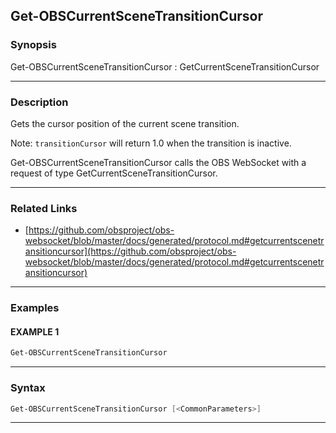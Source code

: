 Get-OBSCurrentSceneTransitionCursor
-----------------------------------
### Synopsis
Get-OBSCurrentSceneTransitionCursor : GetCurrentSceneTransitionCursor

---
### Description

Gets the cursor position of the current scene transition.

Note: `transitionCursor` will return 1.0 when the transition is inactive.


Get-OBSCurrentSceneTransitionCursor calls the OBS WebSocket with a request of type GetCurrentSceneTransitionCursor.

---
### Related Links
* [https://github.com/obsproject/obs-websocket/blob/master/docs/generated/protocol.md#getcurrentscenetransitioncursor](https://github.com/obsproject/obs-websocket/blob/master/docs/generated/protocol.md#getcurrentscenetransitioncursor)



---
### Examples
#### EXAMPLE 1
```PowerShell
Get-OBSCurrentSceneTransitionCursor
```

---
### Syntax
```PowerShell
Get-OBSCurrentSceneTransitionCursor [<CommonParameters>]
```
---
